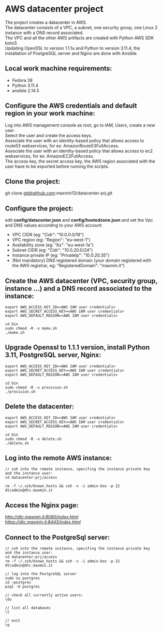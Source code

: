 # AWS datacenter project

The project creates a datacenter in AWS.</br>
The datacenter consists of a VPC, a subnet, one security group, one Linux 2 instance with a DNS record associated.</br>
The VPC and all the other AWS artifacts are created with Python AWS SDK boto3.</br>
Updating OpenSSL to version 1.1.1u and Python to version 3.11.4, the installation of PostgreSQL server
and Nginx are done with Ansible.</br>

## Local work machine requirements: ##

- Fedora 38
- Python 3.11.4
- ansible 2.14.5

## Configure the AWS credentials and default region in your work machine: ##

Log into AWS management console as root, go to IAM, Users, create a new user.</br>
Select the user and create the access keys.</br>
Associate the user with an identity-based policy that allows access to route53 webservices, for ex: AmazonRoute53FullAccess.</br>
Associate the user with an identity-based policy that allows access to ec2 webservices, for ex: AmazonEC2FullAccess.</br>
The access key, the secret access key, the AWS region associated with the user have to be exported before running the scripts.

## Clone the project: ##

git clone git@github.com:maxmin13/datacenter-prj.git

## Configure the project: ##

edit **config/datacenter.json** and **config/hostedzone.json** and set the Vpc and DNS values according to your AWS account: <br>

* VPC CIDR (eg: "Cidr": "10.0.0.0/16")<br>
* VPC region (eg: "Region": "eu-west-1")<br>
* Availability zone (eg: "Az": "eu-west-1a")<br>
* Subnet CIDR (eg: "Cidr": "10.0.20.0/24")<br>
* Instance private IP (eg: "PrivateIp": "10.0.20.35")<br>
* (Not mandatory) DNS registered domain (your domain registered with the AWS registrar, eg: "RegisteredDomain": "maxmin.it")<br>

## Create the AWS datacenter (VPC, security group, instance ...) and a DNS record associated to the instance: ##

```
export AWS_ACCESS_KEY_ID=<AWS IAM user credentials>
export AWS_SECRET_ACCESS_KEY=<AWS IAM user credentials>
export AWS_DEFAULT_REGION=<AWS IAM user credentials>

cd bin
sudo chmod -R -x make.sh 
./make.sh

```

## Upgrade Openssl to 1.1.1 version, install Python 3.11, PostgreSQL server, Nginx: ##

```
export AWS_ACCESS_KEY_ID=<AWS IAM user credentials>
export AWS_SECRET_ACCESS_KEY=<AWS IAM user credentials>
export AWS_DEFAULT_REGION=<AWS IAM user credentials>

cd bin
sudo chmod -R -x provision.sh 
./provision.sh

```

## Delete the datacenter: ##

```
export AWS_ACCESS_KEY_ID=<AWS IAM user credentials>
export AWS_SECRET_ACCESS_KEY=<AWS IAM user credentials>
export AWS_DEFAULT_REGION=<AWS IAM user credentials>

cd bin
sudo chmod -R -x delete.sh 
./delete.sh
```

## Log into the remote AWS instance: ##

```
// ssh into the remote instance, specifing the instance private key and the instance user:
cd datacenter-prj/access

rm -f ~/.ssh/known_hosts && ssh -v -i admin-box -p 22 dtcadmin@dtc.maxmin.it
```

## Access the Nginx page: ##

*http://dtc.maxmin.it:8080/index.html*
<br>
*https://dtc.maxmin.it:8443/index.html*
<br>

## Connect to the PostgreSql server: ##

```
// ssh into the remote instance, specifing the instance private key and the instance user:
cd datacenter-prj/access
rm -f ~/.ssh/known_hosts && ssh -v -i admin-box -p 22 dtcadmin@dtc.maxmin.it

// log into the PostgreSQL server
sudo su postgres
cd ~postgres
psql -U postgres

// check all currently active users:
\du

// list all databases
\l

// exit 	
\q

```
<br>

